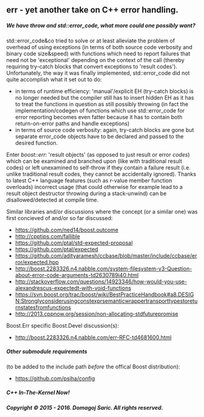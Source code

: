## err - yet another take on C++ error handling.

##### We have throw and std::error_code, what more could one possibly want?

std::error_code&co tried to solve or at least alleviate the problem of overhead of using exceptions (in terms of both source code verbosity and binary code size&speed) with functions which need to report failures that need not be 'exceptional' depending on the context of the call (thereby requiring try-catch blocks that convert exceptions to 'result codes').
Unfortunately, the way it was finally implemented, std::error_code did not quite accomplish what it set out to do:
* in terms of runtime efficiency: 'manual'/explicit EH (try-catch blocks) is no longer needed but the compiler still has to insert hidden EH as it has to treat the functions in question as still possibly throwing (in fact the implementation/codegen of functions which use std::error_code for error reporting becomes even fatter because it has to contain both return-on-error paths and handle exceptions)
* in terms of source code verbosity: again, try-catch blocks are gone but separate error_code objects have to be declared and passed to the desired function.

Enter _boost::err_: 'result objects' (as opposed to just result or error *codes*) which can be examined and branched upon (like with traditional result codes) or left unexamined to self-throw if they contain a failure result (i.e. unlike traditional result codes, they cannot be accidentally ignored). Thanks to latest C++ language features (such as r-value member function overloads) incorrect usage (that could otherwise for example lead to a result object destructor throwing during a stack-unwind) can be disallowed/detected at compile time.

Similar libraries and/or discussions where the concept (or a similar one) was first concieved of and/or so far discussed:
* https://github.com/ned14/boost.outcome
* http://cpptips.com/fallible
* https://github.com/ptal/std-expected-proposal
* https://github.com/ptal/expected
* https://github.com/adityaramesh/ccbase/blob/master/include/ccbase/error/expected.hpp
* http://boost.2283326.n4.nabble.com/system-filesystem-v3-Question-about-error-code-arguments-td2630789i40.html
* http://stackoverflow.com/questions/14923346/how-would-you-use-alexandrescus-expectedt-with-void-functions
* https://svn.boost.org/trac/boost/wiki/BestPracticeHandbook#a8.DESIGN:Stronglyconsiderusingconstexprsemanticwrappertransporttypestoreturnstatesfromfunctions
* http://2013.cppnow.org/session/non-allocating-stdfuturepromise

Boost.Err specific Boost.Devel discussion(s):
* http://boost.2283326.n4.nabble.com/err-RFC-td4681600.html

##### Other submodule requirements
(to be added to the include path _before_ the offical Boost distribution):
 * https://github.com/psiha/config

##### C++ In-The-Kernel Now!
##### Copyright © 2015 - 2016. Domagoj Saric. All rights reserved.
